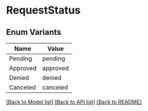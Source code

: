 # RequestStatus

## Enum Variants

| Name | Value |
|---- | -----|
| Pending | pending |
| Approved | approved |
| Denied | denied |
| Canceled | canceled |


[[Back to Model list]](../README.md#documentation-for-models) [[Back to API list]](../README.md#documentation-for-api-endpoints) [[Back to README]](../README.md)


